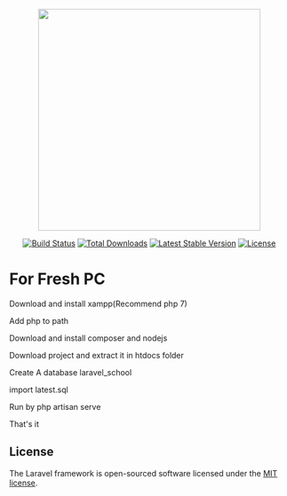 <p align="center"><a href="https://laravel.com" target="_blank"><img src="https://raw.githubusercontent.com/laravel/art/master/logo-lockup/5%20SVG/2%20CMYK/1%20Full%20Color/laravel-logolockup-cmyk-red.svg" width="400"></a></p>

<p align="center">
<a href="https://travis-ci.org/laravel/framework"><img src="https://travis-ci.org/laravel/framework.svg" alt="Build Status"></a>
<a href="https://packagist.org/packages/laravel/framework"><img src="https://img.shields.io/packagist/dt/laravel/framework" alt="Total Downloads"></a>
<a href="https://packagist.org/packages/laravel/framework"><img src="https://img.shields.io/packagist/v/laravel/framework" alt="Latest Stable Version"></a>
<a href="https://packagist.org/packages/laravel/framework"><img src="https://img.shields.io/packagist/l/laravel/framework" alt="License"></a>
</p>
<h1>For Fresh PC</h1>
<p>Download and install xampp(Recommend php 7)</p>
<p>Add php to path</p>
<p>Download and install composer and nodejs</p>
<p>Download project and extract it in htdocs folder </p>
<p>Create A database laravel_school</p>
<p>import latest.sql</p>
<p>Run by php artisan serve</p>
<p>That's it</p>




## License

The Laravel framework is open-sourced software licensed under the [MIT license](https://opensource.org/licenses/MIT).
